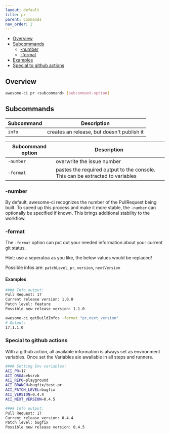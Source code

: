 ```yaml
---
layout: default
title: pr
parent: Commands
nav_order: 2
---
```


- [Overview](#overview)
- [Subcommands](#subcommands)
  - [-number](#-number)
  - [-format](#-format)
- [Examples](#examples)
- [Special to github actions](#special-to-github-actions)

## Overview

```bash
awesome-ci pr <subcommand> [subcommand-option]
```

## Subcommands

| Subcommand          | Description                                                                 |
| ------------------- | --------------------------------------------------------------------------- |
| `info`              | creates an release, but doesn't publish it                                  |


| Subcommand option | Description                                                                   |
| ----------------- | ----------------------------------------------------------------------------- |
| `-number`         | overwrite the issue number                                                    |
| `-format`         | pastes the required output to the console. This can be extracted to variables |

### -number

By default, awesome-ci recognizes the number of the PullRequest being built. To speed up this process and make it more stable, the `-number` can optionally be specified if known. This brings additional stability to the workflow.

### -format

The `-format` option can put out your needed information about your current git status.

  Hint: use a seperatoa as you like, the below values would be replaced!

Possible infos are: `patchLevel`, `pr`, `version`, `nextVersion`

#### Examples

```bash
#### Info output:
Pull Request: 17
Current release version: 1.0.0
Patch level: feature
Possible new release version: 1.1.0
```

```bash
awesome-ci getBuildInfos -format "pr,next_version"
# Output:
17,1.1.0
```

### Special to github actions

With a github action, all available information is always set as environment variables. Once set the Variables ale awailable in all steps and runners.

```bash
#### Setting Env variables:
ACI_PR=17
ACI_ORGA=eksrvb
ACI_REPO=playground
ACI_BRANCH=bugfix/test-pr
ACI_PATCH_LEVEL=bugfix
ACI_VERSION=0.4.4
ACI_NEXT_VERSION=0.4.5

#### Info output:
Pull Request: 17
Current release version: 0.4.4
Patch level: bugfix
Possible new release version: 0.4.5
```
